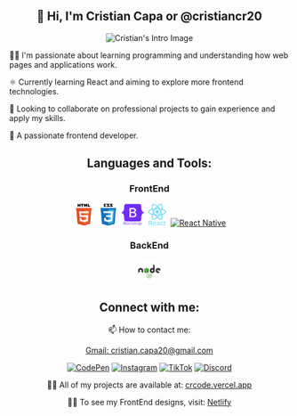 <h2 align="center">👋 Hi, I'm Cristian Capa or @cristiancr20</h2>

<div align="center">
  <img src="https://static.wixstatic.com/media/669128_ec1c7a78e9694aec8a07c2e48b292ae1~mv2.gif" height="200" width="250" alt="Cristian's Intro Image" />
</div>

<p align="left">🧑‍💻 I'm passionate about learning programming and understanding how web pages and applications work.</p>
<p align="left">⚛️ Currently learning React and aiming to explore more frontend technologies.</p>
<p align="left">🎒 Looking to collaborate on professional projects to gain experience and apply my skills.</p>
<p align="left">💞️ A passionate frontend developer.</p>

<h2 align="center">Languages and Tools:</h2>

<h3 align="center">FrontEnd</h3>

<p align="center">
  <a href="https://www.w3.org/html/" target="_blank" rel="noreferrer"><img src="https://raw.githubusercontent.com/devicons/devicon/master/icons/html5/html5-original-wordmark.svg" alt="HTML5" width="40" height="40" /></a>
  <a href="https://www.w3schools.com/css/" target="_blank" rel="noreferrer"><img src="https://raw.githubusercontent.com/devicons/devicon/master/icons/css3/css3-original-wordmark.svg" alt="CSS3" width="40" height="40" /></a>
  <a href="https://getbootstrap.com" target="_blank" rel="noreferrer"><img src="https://raw.githubusercontent.com/devicons/devicon/master/icons/bootstrap/bootstrap-plain-wordmark.svg" alt="Bootstrap" width="40" height="40" /></a>
  <a href="https://reactjs.org/" target="_blank" rel="noreferrer"><img src="https://raw.githubusercontent.com/devicons/devicon/master/icons/react/react-original-wordmark.svg" alt="React" width="40" height="40" /></a>
  <a href="https://reactnative.dev/" target="_blank" rel="noreferrer"><img src="https://reactnative.dev/img/header_logo.svg" alt="React Native" width="40" height="40" /></a>
</p>

<h3 align="center">BackEnd</h3>
<p align="center">
  <a href="https://nodejs.org" target="_blank" rel="noreferrer"><img src="https://raw.githubusercontent.com/devicons/devicon/master/icons/nodejs/nodejs-original-wordmark.svg" alt="Node.js" width="40" height="40" /></a>
</p>



<h2 align="center">Connect with me:</h2>
<p align="center">📫 How to contact me:</p>
<p align="center">
  <a href="mailto:cristian.capa20@gmail.com">Gmail: cristian.capa20@gmail.com</a>
</p>
<p align="center">
  <a href="https://codepen.io/cristian-capa" target="blank"><img src="https://raw.githubusercontent.com/rahuldkjain/github-profile-readme-generator/master/src/images/icons/Social/codepen.svg" alt="CodePen" height="30" width="40" /></a>
  <a href="https://instagram.com/capita_cr" target="blank"><img src="https://raw.githubusercontent.com/rahuldkjain/github-profile-readme-generator/master/src/images/icons/Social/instagram.svg" alt="Instagram" height="30" width="40" /></a>
  <a href="https://tiktok.com/@capitacr.code" target="blank"><img src="https://w7.pngwing.com/pngs/190/385/png-transparent-tik-tok-thumbnail.png" alt="TikTok" height="30" width="35" /></a>
  <a href="https://discord.gg/wBQ5xNKH" target="blank"><img src="https://raw.githubusercontent.com/rahuldkjain/github-profile-readme-generator/master/src/images/icons/Social/discord.svg" alt="Discord" height="30" width="40" /></a>
</p>

<p align="center">👨‍💻 All of my projects are available at: <a href="https://crcode.vercel.app/">crcode.vercel.app</a></p>
<p align="center">🧑‍💻 To see my FrontEnd designs, visit: <a href="https://app.netlify.com/teams/cristiancr20/">Netlify</a></p>


